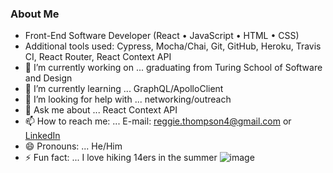 ### About Me

<!--
**rdtho2525/rdtho2525** is a ✨ _special_ ✨ repository because its `README.md` (this file) appears on your GitHub profile.-->

- Front-End Software Developer (React • JavaScript • HTML • CSS)
- Additional tools used: Cypress, Mocha/Chai, Git, GitHub, Heroku, Travis CI, React Router, React Context API
- 🔭 I’m currently working on ... graduating from Turing School of Software and Design
- 🌱 I’m currently learning ... GraphQL/ApolloClient
- 🤔 I’m looking for help with ... networking/outreach
- 💬 Ask me about ... React Context API
- 📫 How to reach me: ... E-mail: reggie.thompson4@gmail.com or [LinkedIn](https://www.linkedin.com/in/reggie-thompson-136979137/)
- 😄 Pronouns: ... He/Him
- ⚡ Fun fact: ... I love hiking 14ers in the summer ![image](https://user-images.githubusercontent.com/70557704/121754394-c3fc4e80-cad1-11eb-91ad-ea78326f0ddd.png)


